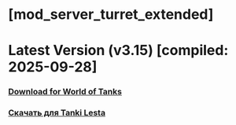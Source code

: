 # [mod_server_turret_extended]
# Latest Version (v3.15) [compiled: 2025-09-28]
### [**Download for World of Tanks**](https://github.com/spoter/spoter-mods/releases/download/latest/mod_server_turret_extended.zip)
### [**Скачать для Tanki Lesta**](https://github.com/spoter/spoter-mods/releases/download/latest/mod_server_turret_extended_RU.zip)
#
